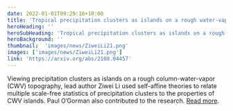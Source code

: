 ```yaml
---
date: 2022-01-01T09:29:16+10:00
title: 'Tropical precipitation clusters as islands on a rough water-vapor topography'
heroHeading: ''
heroSubHeading: 'Tropical precipitation clusters as islands on a rough water-vapor topography'
heroBackground: ''
thumbnail:  'images/news/ZiweiLi21.png'
images: ['images/news/ZiweiLi21.png']
link: 'https://arxiv.org/abs/2108.04457'
---
```


Viewing precipitation clusters as islands on a rough column-water-vapor (CWV) topography, lead author Ziwei Li used self-affine theories to relate multiple scale-free statistics of precipitation clusters to the properties of CWV islands. Paul O’Gorman also contributed to the research.
[Read more](https://arxiv.org/abs/2108.04457).
